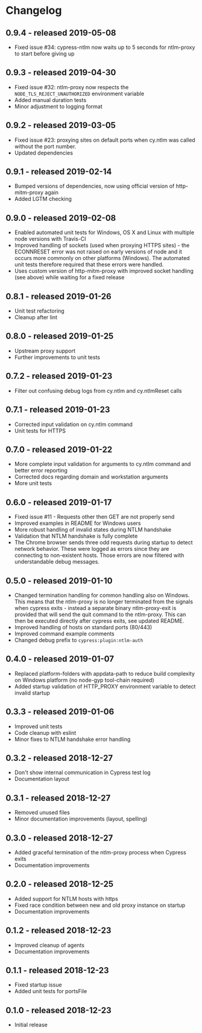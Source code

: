 # Changelog

## 0.9.4 - released 2019-05-08

* Fixed issue #34: cypress-ntlm now waits up to 5 seconds for ntlm-proxy to start before giving up

## 0.9.3 - released 2019-04-30

* Fixed issue #32: ntlm-proxy now respects the `NODE_TLS_REJECT_UNAUTHORIZED` environment variable
* Added manual duration tests
* Minor adjustment to logging format

## 0.9.2 - released 2019-03-05

* Fixed issue #23: proxying sites on default ports when cy.ntlm was called without the port number.
* Updated dependencies

## 0.9.1 - released 2019-02-14

* Bumped versions of dependencies, now using official version of http-mitm-proxy again
* Added LGTM checking

## 0.9.0 - released 2019-02-08

* Enabled automated unit tests for Windows, OS X and Linux with multiple node versions with Travis-CI
* Improved handling of sockets (used when proxying HTTPS sites) - the ECONNRESET error was not raised on early versions of node and it occurs more commonly on other platforms (Windows). The automated unit tests therefore required that these errors were handled.
* Uses custom version of http-mitm-proxy with improved socket handling (see above) while waiting for a fixed release

## 0.8.1 - released 2019-01-26

* Unit test refactoring
* Cleanup after lint

## 0.8.0 - released 2019-01-25

* Upstream proxy support
* Further improvements to unit tests

## 0.7.2 - released 2019-01-23

* Filter out confusing debug logs from cy.ntlm and cy.ntlmReset calls

## 0.7.1 - released 2019-01-23

* Corrected input validation on cy.ntlm command
* Unit tests for HTTPS

## 0.7.0 - released 2019-01-22

* More complete input validation for arguments to cy.ntlm command and better error reporting
* Corrected docs regarding domain and workstation arguments
* More unit tests

## 0.6.0 - released 2019-01-17

* Fixed issue #11 - Requests other then GET are not properly send
* Improved examples in README for Windows users
* More robust handling of invalid states during NTLM handshake
* Validation that NTLM handshake is fully complete
* The Chrome browser sends three odd requests during startup to detect network behavior. These were logged as errors since they are connecting to non-existent hosts. Those errors are now filtered with understandable debug messages.

## 0.5.0 - released 2019-01-10

* Changed termination handling for common handling also on Windows. This means that the ntlm-proxy is no longer terminated from the signals when cypress exits - instead a separate binary ntlm-proxy-exit is provided that will send the quit command to the ntlm-proxy. This can then be executed directly after cypress exits, see updated README.
* Improved handling of hosts on standard ports (80/443)
* Improved command example comments
* Changed debug prefix to `cypress:plugin:ntlm-auth`

## 0.4.0 - released 2019-01-07

* Replaced platform-folders with appdata-path to reduce build complexity on Windows platform (no node-gyp tool-chain required)
* Added startup validation of HTTP_PROXY environment variable to detect invalid startup

## 0.3.3 - released 2019-01-06

* Improved unit tests
* Code cleanup with eslint
* Minor fixes to NTLM handshake error handling

## 0.3.2 - released 2018-12-27

* Don't show internal communication in Cypress test log
* Documentation layout

## 0.3.1 - released 2018-12-27

* Removed unused files
* Minor documentation improvements (layout, spelling)

## 0.3.0 - released 2018-12-27

* Added graceful termination of the ntlm-proxy process when Cypress exits
* Documentation improvements

## 0.2.0 - released 2018-12-25

* Added support for NTLM hosts with https
* Fixed race condition between new and old proxy instance on startup
* Documentation improvements

## 0.1.2 - released 2018-12-23

* Improved cleanup of agents
* Documentation improvements

## 0.1.1 - released 2018-12-23

* Fixed startup issue
* Added unit tests for portsFile

## 0.1.0 - released 2018-12-23

* Initial release
